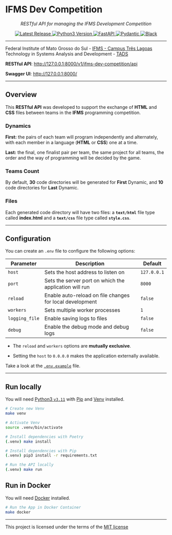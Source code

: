 # IFMS Dev Competition

<p align="center">
  <em>RESTful API for managing the IFMS Development Competition</em>
</p>
<p align="center">
  <a href="https://github.com/mauprogramador/ifms-dev-competition/releases/latest" target="_blank" rel="external" title="Latest Release">
    <img src="https://img.shields.io/github/v/tag/mauprogramador/ifms-dev-competition?logo=github&label=Release&color=E9711C" alt="Latest Release">
  </a>
  <a href="https://www.python.org/" target="_blank" rel="external" title="Python3 Version">
    <img src="https://img.shields.io/badge/Python-v3.11-FBDA4E?logo=python&logoColor=FFF&labelColor=3776AB" alt="Python3 Version">
  </a>
  <a href="https://fastapi.tiangolo.com/" target="_blank" rel="external" title="FastAPI">
    <img src="https://img.shields.io/badge/FastAPI-009688?logo=fastapi&logoColor=FFF" alt="FastAPI">
  </a>
  <a href="https://docs.pydantic.dev/latest/" target="_blank" rel="external" title="Pydantic">
    <img src="https://img.shields.io/badge/Pydantic-E92063?logo=pydantic&logoColor=FFF" alt="Pydantic">
  </a>
  <a href="https://black.readthedocs.io/en/stable/" target="_blank" rel="external" title="Black">
    <img src="https://img.shields.io/badge/Black-000?logo=readthedocs&logoColor=FFF" alt="Black">
  </a>
</p>

---

Federal Institute of Mato Grosso do Sul - <a href="https://www.ifms.edu.br/campi/campus-tres-lagoas" target="_blank" rel="external" title="IFMS - Campus Três Lagoas">IFMS - Campus Três Lagoas</a><br/>
Technology in Systems Analysis and Development - <a href="https://www.ifms.edu.br/campi/campus-tres-lagoas/cursos/graduacao/analise-e-desenvolvimento-de-sistemas" target="_blank" rel="external" title="TADS">TADS</a><br/>

**RESTful API**: <a href="http://127.0.0.1:8000/v1/ifms-dev-competition/api" target="_blank" rel="external" title="Web API">http://127.0.0.1:8000/v1/ifms-dev-competition/api</a>

**Swagger UI**: <a href="http://127.0.0.1:8000/docs" target="_blank" rel="external" title="Swagger UI">http://127.0.0.1:8000/</a>

---

## Overview

This **RESTful API** was developed to support the exchange of **HTML** and **CSS** files between teams in the **IFMS** programming competition.

### Dynamics

**First:** the pairs of each team will program independently and alternately, with each member in a language (**HTML** or **CSS**) one at a time.

**Last:** the final, one finalist pair per team, the same project for all teams, the order and the way of programming will be decided by the game.

### Teams Count

By default, **30** code directories will be generated for **First** Dynamic, and **10** code directories for **Last** Dynamic.

### Files

Each generated code directory will have two files: a **`text/html`** file type called **index.html** and a **`text/css`** file type called **`style.css`**.

---

## Configuration

You can create an `.env` file to configure the following options:

| **Parameter**  | **Description**                                          | **Default** |
| -------------- | -------------------------------------------------------- | ----------- |
| `host`         | Sets the host address to listen on                       | `127.0.0.1` |
| `port`         | Sets the server port on which the application will run   | `8000`      |
| `reload`       | Enable auto-reload on file changes for local development | `false`     |
| `workers`      | Sets multiple worker processes                           | `1`         |
| `logging_file` | Enable saving logs to files                              | `false`     |
| `debug`        | Enable the debug mode and debug logs                     | `false`     |

- The `reload` and `workers` options are **mutually exclusive**.

- Setting the `host` to `0.0.0.0` makes the application externally available.

Take a look at the [`.env.example`](./.env.example) file.

---

## Run locally

You will need <a href="https://www.python.org/downloads/release/python-3117/" target="_blank" rel="external" title="Python3.11">Python3 `v3.11`</a> with <a href="https://pip.pypa.io/en/stable/installation/" target="_blank" rel="external" title="Pip">Pip</a> and <a href="https://docs.python.org/3/library/venv.html" target="_blank" rel="external" title="Pip">Venv</a> installed.

```bash
# Create new Venv
make venv

# Activate Venv
source .venv/bin/activate

# Install dependencies with Poetry
(.venv) make install

# Install dependencies with Pip
(.venv) pip3 install -r requirements.txt

# Run the API locally
(.venv) make run
```

## Run in Docker

You will need <a href="https://www.docker.com/" target="_blank" rel="external" title="Docker">Docker</a> installed.

```bash
# Run the App in Docker Container
make docker
```

---

This project is licensed under the terms of the [MIT license](./LICENSE)
